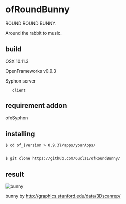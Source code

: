 # ofRoundBunny

ROUND ROUND BUNNY.

Around the rabbit to music.

## build
OSX 10.11.3

OpenFrameworks v0.9.3

Syphon server
       
       client

## requirement addon
ofxSyphon


## installing



    $ cd of_{version > 0.9.3}/apps/yourApps/
    

    $ git clone https://github.com/6uclz1/ofRoundBunny/

## result

![bunny](https://www.dropbox.com/s/0yif1v9b0cv4ujh/bunny.gif?dl=1)


bunny by http://graphics.stanford.edu/data/3Dscanrep/
